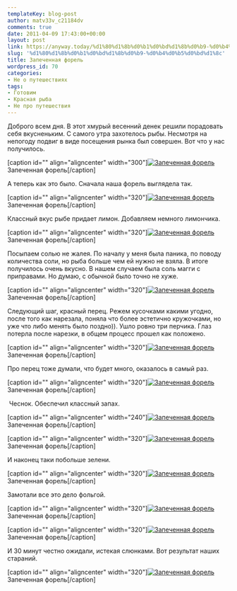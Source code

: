 ```yaml
---
templateKey: blog-post
author: matv33v_c21184dv
comments: true
date: 2011-04-09 17:43:00+00:00
layout: post
link: https://anyway.today/%d1%80%d1%8b%d0%b1%d0%bd%d1%8b%d0%b9-%d0%b4%d0%b5%d0%bd%d1%8c/
slug: '%d1%80%d1%8b%d0%b1%d0%bd%d1%8b%d0%b9-%d0%b4%d0%b5%d0%bd%d1%8c'
title: Запеченная форель
wordpress_id: 70
categories:
- Не о путешествиях
tags:
- Готовим
- Красная рыба
- Не про путешествия
---
```


Доброго всем дня. В этот хмурый весенний денек решили порадовать себя вкусненьким. С самого утра захотелось рыбы. Несмотря на непогоду подвиг в виде посещения рынка был совершен.
Вот что у нас получилось.




[caption id="" align="aligncenter" width="300"][![Запеченная форель](http://1.bp.blogspot.com/-MBqWix7Erv8/TaCU-AtQtCI/AAAAAAAAADM/pfFT0dkmhoU/s400/P1090747.JPG)](http://1.bp.blogspot.com/-MBqWix7Erv8/TaCU-AtQtCI/AAAAAAAAADM/pfFT0dkmhoU/s1600/P1090747.JPG) Запеченная форель[/caption]


<!-- more -->
А теперь как это было.
Сначала наша форель выглядела так.










[caption id="" align="aligncenter" width="320"][![Запеченная форель](http://3.bp.blogspot.com/-2g09yVdDSiw/TaCVeq57sQI/AAAAAAAAADQ/Y0TNUgKh_b4/s320/P1090720.JPG)](http://3.bp.blogspot.com/-2g09yVdDSiw/TaCVeq57sQI/AAAAAAAAADQ/Y0TNUgKh_b4/s1600/P1090720.JPG) Запеченная форель[/caption]






Классный вкус рыбе придает лимон. Добавляем немного лимончика.









[caption id="" align="aligncenter" width="320"][![Запеченная форель](http://2.bp.blogspot.com/-9RLXoAmmz9Y/TaCVji4YBSI/AAAAAAAAADg/cReK1I5Hip4/s320/P1090724.JPG)](http://2.bp.blogspot.com/-9RLXoAmmz9Y/TaCVji4YBSI/AAAAAAAAADg/cReK1I5Hip4/s1600/P1090724.JPG) Запеченная форель[/caption]




Посыпаем солью не жалея. По началу у меня была паника, по поводу количества соли, но рыба больше чем ей нужно не взяла. В итоге получилось очень вкусно. В нашем случаем была соль магги с приправами. Но думаю, с обычной было точно не хуже.




[caption id="" align="aligncenter" width="320"][![Запеченная форель](http://3.bp.blogspot.com/-c6WexCqBBwU/TaCVnUuPv0I/AAAAAAAAADs/81urM2lkYjw/s320/P1090727.JPG)](http://3.bp.blogspot.com/-c6WexCqBBwU/TaCVnUuPv0I/AAAAAAAAADs/81urM2lkYjw/s1600/P1090727.JPG) Запеченная форель[/caption]




Следующий шаг, красный перец. Режем кусочками какими угодно, после того как нарезала, поняла что более эстетично кружочками, но уже что либо менять было поздно)). Ушло ровно три перчика. Глаз потерла после нарезки, в общем процесс прошел как положено.







[caption id="" align="aligncenter" width="320"][![Запеченная форель](http://3.bp.blogspot.com/-A0QHgrB_VXY/TaCVpwBH5nI/AAAAAAAAAD0/nzG4zCVC3mo/s320/P1090731.JPG)](http://3.bp.blogspot.com/-A0QHgrB_VXY/TaCVpwBH5nI/AAAAAAAAAD0/nzG4zCVC3mo/s1600/P1090731.JPG) Запеченная форель[/caption]






Про перец тоже думали, что будет много, оказалось в самый раз.






[caption id="" align="aligncenter" width="320"][![Запеченная форель](http://1.bp.blogspot.com/-k67_t6YzUk0/TaCVrV837rI/AAAAAAAAAD4/nLGAo8p0xzk/s320/P1090732.JPG)](http://1.bp.blogspot.com/-k67_t6YzUk0/TaCVrV837rI/AAAAAAAAAD4/nLGAo8p0xzk/s1600/P1090732.JPG) Запеченная форель[/caption]









 Чеснок. Обеспечил классный запах.









[caption id="" align="aligncenter" width="240"][![Запеченная форель](http://1.bp.blogspot.com/-b3UhWuGYpXo/TaCVs7-kuEI/AAAAAAAAAD8/7l2WRV5-D4w/s320/P1090733.JPG)](http://1.bp.blogspot.com/-b3UhWuGYpXo/TaCVs7-kuEI/AAAAAAAAAD8/7l2WRV5-D4w/s1600/P1090733.JPG) Запеченная форель[/caption]











[caption id="" align="aligncenter" width="320"][![Запеченная форель](http://4.bp.blogspot.com/-66V_TRPCQgc/TaCVuL7as8I/AAAAAAAAAEA/XhDw5KaFa0o/s320/P1090734.JPG)](http://4.bp.blogspot.com/-66V_TRPCQgc/TaCVuL7as8I/AAAAAAAAAEA/XhDw5KaFa0o/s1600/P1090734.JPG) Запеченная форель[/caption]







И наконец таки побольше зелени.




[caption id="" align="aligncenter" width="320"][![Запеченная форель](http://4.bp.blogspot.com/-eFOzphGV5RU/TaCVv3Re4hI/AAAAAAAAAEE/3EYhTfrzUok/s320/P1090735.JPG)](http://4.bp.blogspot.com/-eFOzphGV5RU/TaCVv3Re4hI/AAAAAAAAAEE/3EYhTfrzUok/s1600/P1090735.JPG) Запеченная форель[/caption]









Замотали все это дело фольгой.









[caption id="" align="aligncenter" width="320"][![Запеченная форель](http://1.bp.blogspot.com/-Y7PrBj3Ces0/TaCZ9C9Sa9I/AAAAAAAAAEQ/cqovHdmWqcU/s320/P1090738.JPG)](http://1.bp.blogspot.com/-Y7PrBj3Ces0/TaCZ9C9Sa9I/AAAAAAAAAEQ/cqovHdmWqcU/s1600/P1090738.JPG) Запеченная форель[/caption]








[caption id="" align="aligncenter" width="320"][![Запеченная форель](http://2.bp.blogspot.com/-Oj3WMaNw3iQ/TaCZ78-DfMI/AAAAAAAAAEM/frDpmJTKMxc/s320/P1090737.JPG)](http://2.bp.blogspot.com/-Oj3WMaNw3iQ/TaCZ78-DfMI/AAAAAAAAAEM/frDpmJTKMxc/s1600/P1090737.JPG) Запеченная форель[/caption]






И 30 минут честно ожидали, истекая слюнками. Вот результат наших стараний.









[caption id="" align="aligncenter" width="320"][![Запеченная форель](http://4.bp.blogspot.com/-s4aYqDB3Ce8/TaCZ_fvYJwI/AAAAAAAAAEY/2xc0soMxe-A/s320/P1090740.JPG)](http://4.bp.blogspot.com/-s4aYqDB3Ce8/TaCZ_fvYJwI/AAAAAAAAAEY/2xc0soMxe-A/s1600/P1090740.JPG) Запеченная форель[/caption]








